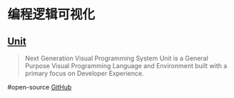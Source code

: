 # 编程逻辑可视化
## [Unit](https://unit.land/)
> Next Generation Visual Programming System
> Unit is a General Purpose Visual Programming Language and Environment built with a primary focus on Developer Experience.

#open-source [GitHub](https://github.com/samuelmtimbo/unit/tree/main)